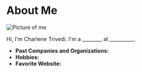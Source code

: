 # About Me

![Picture of me]()

Hi, I'm Charlene Trivedi. I'm a ________ at *__________*.

- **Past Companies and Organizations:**
- **Hobbies:**
- **Favorite Website:** []()
